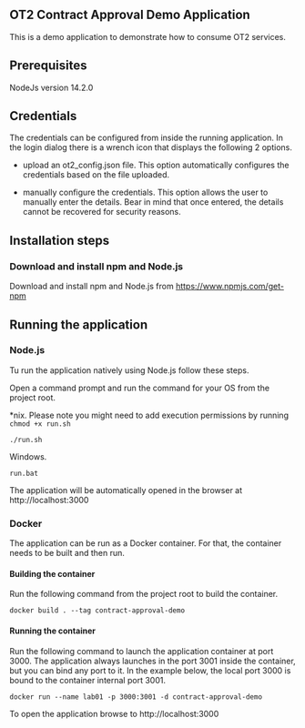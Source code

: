 OT2 Contract Approval Demo Application
--------

This is a demo application to demonstrate how to consume OT2 services.

## Prerequisites
NodeJs version 14.2.0

## Credentials

The credentials can be configured from inside the running application. In the login dialog there is a wrench icon that 
displays the following 2 options.
- upload an ot2_config.json file. This option automatically configures the credentials based on the file uploaded.

- manually configure the credentials. This option allows the user to manually enter the details. Bear in mind that once
entered, the details cannot be recovered for security reasons.

## Installation steps

### Download and install npm and Node.js

Download and install npm and Node.js from https://www.npmjs.com/get-npm

## Running the application

### Node.js

Tu run the application natively using Node.js follow these steps.

Open a command prompt and run the command for your OS from the project root.

*nix. Please note you might need to add execution permissions by running `chmod +x run.sh`
```
./run.sh
```

Windows.
```
run.bat
```

The application will be automatically opened in the browser at http://localhost:3000

### Docker

The application can be run as a Docker container. For that, the container needs to be built and then run.

#### Building the container

Run the following command from the project root to build the container.

```
docker build . --tag contract-approval-demo
```

#### Running the container

Run the following command to launch the application container at port 3000. The application always launches in the port
 3001 inside the container, but you can bind any port to it. In the example below, the local port 3000 is bound to the
container internal port 3001.

```
docker run --name lab01 -p 3000:3001 -d contract-approval-demo
```

To open the application browse to http://localhost:3000
